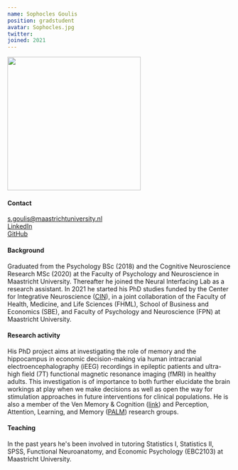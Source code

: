 ```yaml
---
name: Sophocles Goulis
position: gradstudent
avatar: Sophocles.jpg
twitter: 
joined: 2021
---
```


<img width="300" src="{{site.baseurl}}/images/people/{{page.avatar}}" data-action="zoom">


#### Contact
<i class="fa fa-envelope-o"></i> s.goulis@maastrichtuniversity.nl <br>
<a href="https://www.linkedin.com/in/sophocles-goulis-b88015122/"> <i class="fa fa-linkedin"></i> LinkedIn </a><br>
<a href="https://github.com/s-goulis"> <i class="fa fa-github"></i> GitHub </a><br>

#### Background
Graduated from the Psychology BSc (2018) and the Cognitive Neuroscience Research MSc (2020) at the Faculty of Psychology and Neuroscience in Maastricht University. Thereafter he joined the Neural Interfacing Lab as a research assistant. In 2021 he started his PhD studies funded by the Center for Integrative Neuroscience (<a href="https://www.maastrichtuniversity.nl/research/centre-integrative-neuroscience-cin">CIN</a>), in a joint collaboration of the Faculty of Health, Medicine, and Life Sciences (FHML), School of Business and Economics (SBE), and Faculty of Psychology and Neuroscience (FPN) at Maastricht University.

#### Research activity
His PhD project aims at investigating the role of memory and the hippocampus in economic decision-making via human intracranial electroencephalography (iEEG) recordings in epileptic patients and ultra-high field (7T) functional magnetic resonance imaging (fMRI) in healthy adults. This investigation is of importance to both further elucidate the brain workings at play when we make decisions as well as open the way for stimulation approaches in future interventions for clinical populations. He is also a member of the Ven Memory & Cognition (<a href="https://vincentvandeven.weebly.com/">link</a>) and Perception, Attention, Learning, and Memory (<a href="http://www.deweerdlab.com/
">PALM</a>) research groups.

#### Teaching
In the past years he's been involved in tutoring Statistics I, Statistics II, SPSS, Functional Neuroanatomy, and Economic Psychology (EBC2103) at Maastricht University.

